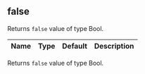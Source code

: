 ## false

Returns `false` value of type Bool.

 | Name | Type | Default | Description |
 | ---- | ---- | ------- | ----------- |


Returns `false` value of type Bool.

